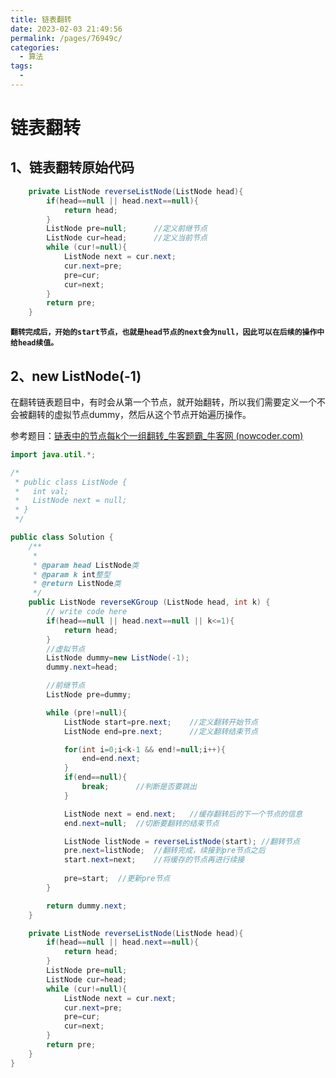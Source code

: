 ```yaml
---
title: 链表翻转
date: 2023-02-03 21:49:56
permalink: /pages/76949c/
categories:
  - 算法
tags:
  - 
---
```

# 链表翻转

## 1、链表翻转原始代码

```java
	private ListNode reverseListNode(ListNode head){
        if(head==null || head.next==null){
            return head;
        }
        ListNode pre=null;		//定义前继节点
        ListNode cur=head;		//定义当前节点
        while (cur!=null){
            ListNode next = cur.next;
            cur.next=pre;
            pre=cur;
            cur=next;
        }
        return pre;
    }
```

**`翻转完成后，开始的start节点，也就是head节点的next会为null，因此可以在后续的操作中给head续值。`**

## 2、new ListNode(-1)

在翻转链表题目中，有时会从第一个节点，就开始翻转，所以我们需要定义一个不会被翻转的虚拟节点dummy，然后从这个节点开始遍历操作。

参考题目：[链表中的节点每k个一组翻转_牛客题霸_牛客网 (nowcoder.com)](https://www.nowcoder.com/practice/b49c3dc907814e9bbfa8437c251b028e?tpId=295&tqId=722&ru=/exam/oj&qru=/ta/format-top101/question-ranking&sourceUrl=%2Fexam%2Foj)

```java
import java.util.*;

/*
 * public class ListNode {
 *   int val;
 *   ListNode next = null;
 * }
 */

public class Solution {
    /**
     * 
     * @param head ListNode类 
     * @param k int整型 
     * @return ListNode类
     */
    public ListNode reverseKGroup (ListNode head, int k) {
        // write code here
        if(head==null || head.next==null || k<=1){
            return head;
        }
        //虚拟节点
        ListNode dummy=new ListNode(-1);
        dummy.next=head;

        //前继节点
        ListNode pre=dummy;

        while (pre!=null){
            ListNode start=pre.next;    //定义翻转开始节点
            ListNode end=pre.next;      //定义翻转结束节点

            for(int i=0;i<k-1 && end!=null;i++){
                end=end.next;
            }
            if(end==null){
                break;      //判断是否要跳出
            }

            ListNode next = end.next;   //缓存翻转后的下一个节点的信息
            end.next=null;  //切断要翻转的结束节点

            ListNode listNode = reverseListNode(start); //翻转节点
            pre.next=listNode;  //翻转完成，续接到pre节点之后
            start.next=next;    //将缓存的节点再进行续接
            
            pre=start;  //更新pre节点
        }

        return dummy.next;
    }

    private ListNode reverseListNode(ListNode head){
        if(head==null || head.next==null){
            return head;
        }
        ListNode pre=null;
        ListNode cur=head;
        while (cur!=null){
            ListNode next = cur.next;
            cur.next=pre;
            pre=cur;
            cur=next;
        }
        return pre;
    }
}
```


